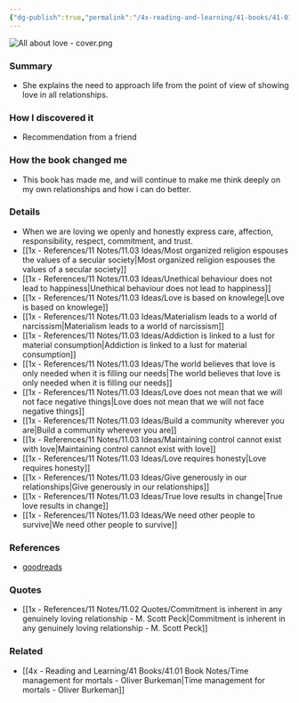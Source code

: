 ```yaml
---
{"dg-publish":true,"permalink":"/4x-reading-and-learning/41-books/41-01-book-notes/all-about-love-new-visions-bell-hooks/","title":"All About Love - New Visions - bell hooks","created":"2025-04-14T19:39:37.103+03:00","updated":"2025-09-23T06:02:06.112+03:00"}
---
```


![All about love - cover.png](/img/user/4x%20-%20Reading%20and%20Learning/41%20Books/41.03%20Cover%20images/All%20about%20love%20-%20cover.png)
### Summary
- She explains the need to approach life from the point of view of showing love in all relationships.

### How I discovered it
- Recommendation from a friend

### How the book changed me
- This book has made me, and will continue to make me think deeply on my own relationships and how i can do better.

### Details
- When we are loving we openly and honestly express care, affection, responsibility, respect, commitment, and trust.
- [[1x - References/11 Notes/11.03 Ideas/Most organized religion espouses the values of a secular society\|Most organized religion espouses the values of a secular society]]
- [[1x - References/11 Notes/11.03 Ideas/Unethical behaviour does not lead to happiness\|Unethical behaviour does not lead to happiness]]
- [[1x - References/11 Notes/11.03 Ideas/Love is based on knowlege\|Love is based on knowlege]]
- [[1x - References/11 Notes/11.03 Ideas/Materialism leads to a world of narcissism\|Materialism leads to a world of narcissism]]
- [[1x - References/11 Notes/11.03 Ideas/Addiction is linked to a lust for material consumption\|Addiction is linked to a lust for material consumption]]
- [[1x - References/11 Notes/11.03 Ideas/The world believes that love is only needed when it is filling our needs\|The world believes that love is only needed when it is filling our needs]]
- [[1x - References/11 Notes/11.03 Ideas/Love does not mean that we will not face negative things\|Love does not mean that we will not face negative things]]
- [[1x - References/11 Notes/11.03 Ideas/Build a community wherever you are\|Build a community wherever you are]]
- [[1x - References/11 Notes/11.03 Ideas/Maintaining control cannot exist with love\|Maintaining control cannot exist with love]]
- [[1x - References/11 Notes/11.03 Ideas/Love requires honesty\|Love requires honesty]]
- [[1x - References/11 Notes/11.03 Ideas/Give generously in our relationships\|Give generously in our relationships]]
- [[1x - References/11 Notes/11.03 Ideas/True love results in change\|True love results in change]]
- [[1x - References/11 Notes/11.03 Ideas/We need other people to survive\|We need other people to survive]]

### References
- [goodreads](https://www.goodreads.com/book/show/17607.All_About_Love)

### Quotes
- [[1x - References/11 Notes/11.02 Quotes/Commitment is inherent in any genuinely loving relationship - M. Scott Peck\|Commitment is inherent in any genuinely loving relationship - M. Scott Peck]]

### Related
- [[4x - Reading and Learning/41 Books/41.01 Book Notes/Time management for mortals - Oliver Burkeman\|Time management for mortals - Oliver Burkeman]]
